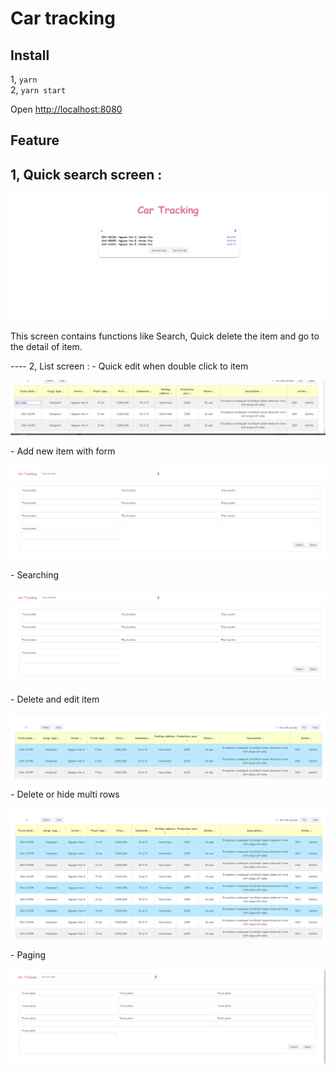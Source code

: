 # Car tracking

## Install
1, ```yarn```  
2, ```yarn start``` 

Open [http://localhost:8080](http://localhost:8080)

## Feature

1, Quick search screen :
----
<p align='center'>
<img src="https://raw.githubusercontent.com/ttlpta/car-tracking/master/imgs/quicksearch.png">
</p>

<p>This screen contains functions like Search, Quick delete the item and go to the detail of item.</p>
----
2, List screen : 
 - Quick edit when double click to item
<p align='center'>
  <img src="https://raw.githubusercontent.com/ttlpta/car-tracking/master/imgs/quickedit.png">
</p>
 - Add new item with form
<p align='center'>
  <img src="https://raw.githubusercontent.com/ttlpta/car-tracking/master/imgs/addform.png">
</p>
 - Searching 
<p align='center'>
  <img src="https://raw.githubusercontent.com/ttlpta/car-tracking/master/imgs/addform.png">
</p>
 - Delete and edit item
<p align='center'>
  <img src="https://raw.githubusercontent.com/ttlpta/car-tracking/master/imgs/multichoice.png">
</p>
 - Delete or hide multi rows
<p align='center'>
  <img src="https://raw.githubusercontent.com/ttlpta/car-tracking/master/imgs/multicho2.png">
</p>
 - Paging 
<p align='center'>
  <img src="https://raw.githubusercontent.com/ttlpta/car-tracking/master/imgs/search.png">
</p>
